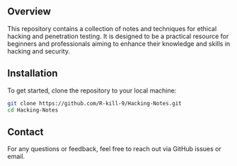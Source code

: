 ## Overview

This repository contains a collection of notes and techniques for ethical hacking and penetration testing. It is designed to be a practical resource for beginners and professionals aiming to enhance their knowledge and skills in hacking and security.

## Installation

To get started, clone the repository to your local machine:

```bash
git clone https://github.com/R-kill-9/Hacking-Notes.git
cd Hacking-Notes
```

## Contact

For any questions or feedback, feel free to reach out via GitHub issues or email.

